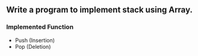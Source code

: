 ## Write a program to implement stack using Array. 

### Implemented Function
- Push (Insertion)
- Pop (Deletion)
